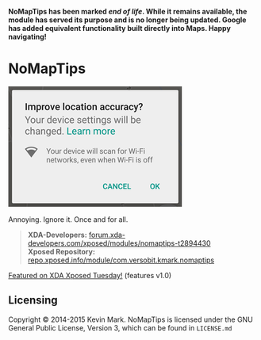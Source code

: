 **NoMapTips has been marked *end of life*. While it remains available, the module has served its purpose and is no longer being updated. Google has added equivalent functionality built directly into Maps. Happy navigating!**

# NoMapTips

![Tips Dialog](https://raw.githubusercontent.com/kmark/NoMapTips/master/images/NewTipsDialog.png)

Annoying. Ignore it. Once and for all.

> **XDA-Developers:**  [forum.xda-developers.com/xposed/modules/nomaptips-t2894430](http://forum.xda-developers.com/xposed/modules/mod-nomaptips-doing-t2894430)  
> **Xposed Repository:** [repo.xposed.info/module/com.versobit.kmark.nomaptips](http://repo.xposed.info/module/com.versobit.kmark.nomaptips)

[Featured on XDA Xposed Tuesday!](https://www.youtube.com/watch?v=SVf-aPBa2Rk) (features v1.0)

## Licensing
Copyright &copy; 2014-2015 Kevin Mark. NoMapTips is licensed under the GNU General Public License, Version 3, which can be found in `LICENSE.md`
